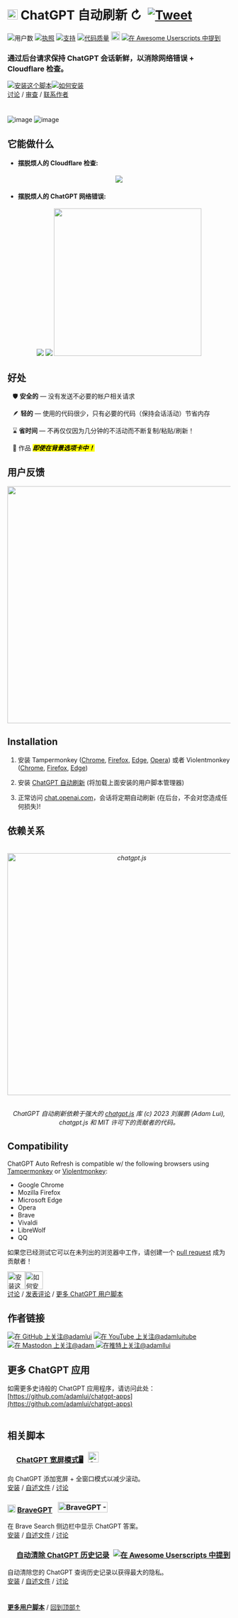 # <picture><source media="(prefers-color-scheme: dark)" srcset="https://i.imgur.com/RduASbD.png"><img width=23 src="https://raw.githubusercontent.com/adamlui/userscripts/master/chatgpt/media/icons/openai-favicon64.png"></picture> ChatGPT 自动刷新 ↻ &nbsp;[![Tweet](https://img.shields.io/twitter/url/http/shields.io.svg?style=social)](https://twitter.com/intent/tweet?text=厌倦了%20ChatGPT%20的不断中断？%20使用此插件自动刷新您的会话%21%20&url=https://github.com/adamlui/userscripts/tree/master/chatgpt/chatgpt-auto-refresh&hashtags=greasemonkey,openai,chatgpt)

![用户数](https://img.shields.io/greasyfork/dt/462422?label=用户&color=brightgreen)
[![执照](https://img.shields.io/badge/执照-MIT-green.svg)](https://github.com/adamlui/chatgpt-auto-refresh/blob/main/greasemonkey/LICENSE.md)
[![支持](https://img.shields.io/badge/支持-Chrome/Firefox/Edge/Opera/Brave/Vivaldi/LibreWolf/QQ-989898.svg)](https://github.com/adamlui/chatgpt-auto-refresh/tree/main/greasemonkey#compatibility)
[![代码质量](https://img.shields.io/codefactor/grade/github/adamlui/autoclear-chatgpt-history?label=代码质量)](https://www.codefactor.io/repository/github/adamlui/chatgpt-auto-refresh)
<a alt="chatgpt.js" href="https://chatgpt.js.org"><img height=20 src="https://i.imgur.com/AwQqCmB.png"></a>
[![在 Awesome Userscripts 中提到](https://awesome.re/mentioned-badge.svg)](https://github.com/awesome-scripts/awesome-userscripts#chatgpt)

### 通过后台请求保持 ChatGPT 会话新鲜，以消除网络错误 + Cloudflare 检查。

<a href="https://greasyfork.org/en/scripts/462422-chatgpt-auto-refresh"><img alt="安装这个脚本" src="https://raw.githubusercontent.com/adamlui/userscripts/master/install-button.svg"></a><a href="#installation"><img alt="如何安装" title="如何安装" src="https://github.com/adamlui/userscripts/raw/master/help-button.svg"></a>
<br>
[讨论](https://github.com/adamlui/chatgpt-auto-refresh/discussions) /
[审查](https://greasyfork.org/en/scripts/462422-chatgpt-auto-refresh/feedback#post-discussion) /
[联系作者](https://github.com/adamlui)

#

![image](https://user-images.githubusercontent.com/10906554/234756105-cf367acc-644a-49ee-8586-43c51d43e359.png)
![image](https://user-images.githubusercontent.com/10906554/227314471-cfd8362b-0662-479d-bb2e-5c13e2f622b0.png)

## 它能做什么

- #### 摆脱烦人的 Cloudflare 检查:

<div align="center">
    
![](https://user-images.githubusercontent.com/10906554/229415084-97f55e6d-eb21-4ac0-bc2a-c6174a44cfe1.png)

</div>

- #### 摆脱烦人的 ChatGPT 网络错误:

<div align="center">

![](https://user-images.githubusercontent.com/10906554/229413173-7183e459-06ca-4b95-b241-8ca79b18039d.png)
![](https://user-images.githubusercontent.com/10906554/229413421-a6264dc2-a2e3-48a7-ad86-7789dbd7df54.png)
<img width=333 src="https://user-images.githubusercontent.com/10906554/229416105-931e2035-7e30-440a-bdc9-e570daf0d769.png">
    
</div>

## 好处

&nbsp;&nbsp;&nbsp;🛡️ <strong>安全的</strong> — 没有发送不必要的帐户相关请求

&nbsp;&nbsp;&nbsp;🪶 <strong>轻的</strong> — 使用的代码很少，只有必要的代码（保持会话活动）节省内存

&nbsp;&nbsp;&nbsp;⌛ <strong>省时间</strong> — 不再仅仅因为几分钟的不活动而不断复制/粘贴/刷新！

&nbsp;&nbsp;&nbsp;🤯 作品 <mark>***即使在背景选项卡中！***</mark>

## 用户反馈

<img width=535 src="https://i.imgur.com/JX3u7Yz.png">

## Installation

1. 安装 Tampermonkey ([Chrome](https://chrome.google.com/webstore/detail/tampermonkey/dhdgffkkebhmkfjojejmpbldmpobfkfo), [Firefox](https://addons.mozilla.org/firefox/addon/tampermonkey/), [Edge](https://microsoftedge.microsoft.com/addons/detail/tampermonkey/iikmkjmpaadaobahmlepeloendndfphd), [Opera](https://addons.opera.com/en/extensions/details/tampermonkey-beta/)) 或者 Violentmonkey ([Chrome](https://chrome.google.com/webstore/detail/violent-monkey/jinjaccalgkegednnccohejagnlnfdag), [Firefox](https://addons.mozilla.org/firefox/addon/violentmonkey/), [Edge](https://microsoftedge.microsoft.com/addons/detail/violentmonkey/eeagobfjdenkkddmbclomhiblgggliao))

2. 安装 [ChatGPT 自动刷新](https://greasyfork.org/en/scripts/462422-chatgpt-auto-refresh) (将加载上面安装的用户脚本管理器)

3. 正常访问 [chat.openai.com](https://chat.openai.com)，会话将定期自动刷新 (在后台，不会对您造成任何损失)!

## 依赖关系

<h6>
<div align="center">
<br />

<a href="https://chatgpt.js.org">
<picture>
    <source media="(prefers-color-scheme: dark)" srcset="https://raw.githubusercontent.com/chatgptjs/chatgpt.js/main/media/images/chatgpt.js-logo-dark-mode-5995x619.png">
    <img width=546 alt="chatgpt.js" src="https://raw.githubusercontent.com/chatgptjs/chatgpt.js/main/media/images/chatgpt.js-logo-light-mode-5995x619.png">
</picture></a>
<br /><br />

ChatGPT 自动刷新依赖于强大的 [chatgpt.js](https://github.com/chatgptjs/chatgpt.js) 库 (c) 2023 刘展鹏 (Adam Lui), chatgpt.js 和 MIT 许可下的贡献者的代码。

</div>
</h6>

## Compatibility

ChatGPT Auto Refresh is compatible w/ the following browsers using [Tampermonkey](https://www.tampermonkey.net/) or [Violentmonkey](https://violentmonkey.github.io/):

- Google Chrome
- Mozilla Firefox
- Microsoft Edge
- Opera
- Brave
- Vivaldi
- LibreWolf
- QQ

如果您已经测试它可以在未列出的浏览器中工作，请创建一个 [pull request](https://github.com/adamlui/chatgpt-auto-refresh/pulls) 成为贡献者！

<a href="https://greasyfork.org/en/scripts/462422-chatgpt-auto-refresh"><img alt="安装这个脚本" height=40 src="https://raw.githubusercontent.com/adamlui/userscripts/master/install-button.svg"></a><a href="#installation"><img alt="如何安装" height=40 title="如何安装" src="https://github.com/adamlui/userscripts/raw/master/help-button.svg"></a>
<br>
[讨论](https://github.com/adamlui/chatgpt-auto-refresh/discussions) / 
[发表评论](https://greasyfork.org/en/scripts/462422-chatgpt-auto-refresh/feedback#post-discussion) /
[更多 ChatGPT 用户脚本](https://github.com/adamlui/userscripts/tree/master/chatgpt)

## 作者链接

[![在 GitHub 上关注@adamlui](https://img.shields.io/github/followers/adamlui?label=关注@adamlui&style=social "GitHub")](https://github.com/adamlui)
[![在 YouTube 上关注@adamluitube](https://img.shields.io/youtube/channel/subscribers/UCgBMqK7SRL5R__3qM-YAcSg?label=关注@adamluitube&style=social)](https://www.youtube.com/AdamLuiTube?sub_confirmation=1)
<a href="https://elonsucks.org/@adam" target="_blank"><img align="bottom" src="https://img.shields.io/mastodon/follow/109387703022229926?domain=https%3A%2F%2Felonsucks.org&label=关注@adam&style=social" alt="在 Mastodon 上关注@adam" title="Mastodon">
[![在推特上关注@adamllui](https://img.shields.io/twitter/follow/adamllui?label=关注@adamllui&style=social)](https://twitter.com/adamllui)

## 更多 ChatGPT 应用

如需更多史诗般的 ChatGPT 应用程序，请访问此处：[https://github.com/adamlui/chatgpt-apps](https://github.com/adamlui/chatgpt-apps)
<br><br>

## 相关脚本

### <picture><source media="(prefers-color-scheme: dark)" srcset="https://i.imgur.com/RduASbD.png"><img width=16 src="https://raw.githubusercontent.com/adamlui/userscripts/master/chatgpt/media/icons/openai-favicon64.png"></picture> [ChatGPT 宽屏模式🖥️](https://github.com/adamlui/chatgpt-widescreen/blob/main/greasemonkey) &nbsp;<img src="https://raw.githubusercontent.com/adamlui/chatgpt-widescreen/main/media/images/badges/product-hunt/product-of-the-week-2-larger-centered-rounded-light.svg" alt="ChatGPT&#0032;Widescreen&#0032;Mode - Add&#0032;widescreen&#0032;&#0043;&#0032;full&#0032;window&#0032;modes&#0032;to&#0032;ChatGPT | Product Hunt" style="width: auto; height: 24px; margin:0 0 -4px 3px;" width="auto" height="24" />

向 ChatGPT 添加宽屏 + 全窗口模式以减少滚动。<br>
[安装](https://greasyfork.org/en/scripts/461473-chatgpt-widescreen-mode) / 
[自述文件](https://github.com/adamlui/chatgpt-widescreen/blob/main/greasemonkey/README.md) / 
[讨论](https://github.com/adamlui/chatgpt-widescreen/discussions)

### <img src="https://media.bravegpt.com/images/bravegpt-icon48.png" width=18> [BraveGPT](https://bravegpt.com/greasemonkey) &nbsp;<a href="https://www.producthunt.com/posts/bravegpt?utm_source=badge-featured&utm_medium=badge&utm_souce=badge-bravegpt" target="_blank"><img src="https://api.producthunt.com/widgets/embed-image/v1/featured.svg?post_id=385630&theme=light" alt="BraveGPT - Bring&#0032;the&#0032;magic&#0032;of&#0032;ChatGPT&#0032;to&#0032;Brave&#0032;Search&#0033; | Product Hunt" style="width: 112px; height: 24px; margin:0 0 -4px 5px;" width="112" height="24" /></a>

在 Brave Search 侧边栏中显示 ChatGPT 答案。<br>
[安装](https://greasyfork.org/en/scripts/462440-bravegpt) / 
[自述文件](https://bravegpt.com/greasemonkey/README.md) / 
[讨论](https://github.bravegpt.com/discussions)

### <picture><source media="(prefers-color-scheme: dark)" srcset="https://i.imgur.com/RduASbD.png"><img width=16 src="https://raw.githubusercontent.com/adamlui/chatgpt-userscripts/main/media/icons/openai-favicon64.png"></picture> [自动清除 ChatGPT 历史记录](https://github.com/adamlui/autoclear-chatgpt-history/tree/main/greasemonkey) <a href="https://github.com/awesome-scripts/awesome-userscripts#privacy"><img src="https://awesome.re/mentioned-badge.svg" alt="在 Awesome Userscripts 中提到" style="margin:0 0 -2px 5px"></a>

自动清除您的 ChatGPT 查询历史记录以获得最大的隐私。
<br>[安装](https://greasyfork.org/en/scripts/460805-auto-clear-chatgpt-history) / 
[自述文件](https://github.com/adamlui/autoclear-chatgpt-history/tree/main/greasemonkey/README.md) / 
[讨论](https://github.com/adamlui/autoclear-chatgpt-history/discussions)

#
  
<a href="https://github.com/adamlui/userscripts">**更多用户脚本**</a> / 
<a href="#">回到顶部↑</a>
